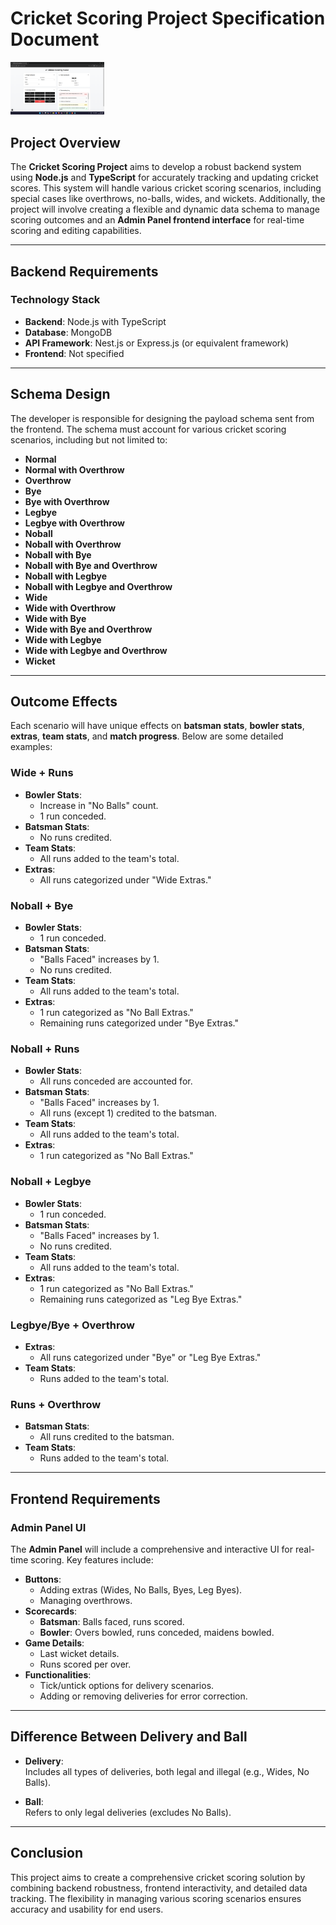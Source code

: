 # Cricket Scoring Project Specification Document

<img src="https://github.com/vishalshahh/cricstat_Lifeease_Solutions/blob/main/apps/frontend/public/images/User%20Interface.png" alt="Admin Panel" width="150"/>

## Project Overview

The **Cricket Scoring Project** aims to develop a robust backend system using **Node.js** and **TypeScript** for accurately tracking and updating cricket scores. This system will handle various cricket scoring scenarios, including special cases like overthrows, no-balls, wides, and wickets. Additionally, the project will involve creating a flexible and dynamic data schema to manage scoring outcomes and an **Admin Panel frontend interface** for real-time scoring and editing capabilities.

---

## Backend Requirements

### Technology Stack

- **Backend**: Node.js with TypeScript  
- **Database**: MongoDB  
- **API Framework**: Nest.js or Express.js (or equivalent framework)  
- **Frontend**: Not specified  

---

## Schema Design

The developer is responsible for designing the payload schema sent from the frontend. The schema must account for various cricket scoring scenarios, including but not limited to:

- **Normal**
- **Normal with Overthrow**
- **Overthrow**
- **Bye**
- **Bye with Overthrow**
- **Legbye**
- **Legbye with Overthrow**
- **Noball**
- **Noball with Overthrow**
- **Noball with Bye**
- **Noball with Bye and Overthrow**
- **Noball with Legbye**
- **Noball with Legbye and Overthrow**
- **Wide**
- **Wide with Overthrow**
- **Wide with Bye**
- **Wide with Bye and Overthrow**
- **Wide with Legbye**
- **Wide with Legbye and Overthrow**
- **Wicket**

---

## Outcome Effects

Each scenario will have unique effects on **batsman stats**, **bowler stats**, **extras**, **team stats**, and **match progress**. Below are some detailed examples:

### Wide + Runs
- **Bowler Stats**:
  - Increase in "No Balls" count.
  - 1 run conceded.  
- **Batsman Stats**:
  - No runs credited.  
- **Team Stats**:
  - All runs added to the team's total.  
- **Extras**:
  - All runs categorized under "Wide Extras."

### Noball + Bye
- **Bowler Stats**:
  - 1 run conceded.  
- **Batsman Stats**:
  - "Balls Faced" increases by 1.  
  - No runs credited.  
- **Team Stats**:
  - All runs added to the team's total.  
- **Extras**:
  - 1 run categorized as "No Ball Extras."
  - Remaining runs categorized under "Bye Extras."

### Noball + Runs
- **Bowler Stats**:
  - All runs conceded are accounted for.  
- **Batsman Stats**:
  - "Balls Faced" increases by 1.  
  - All runs (except 1) credited to the batsman.  
- **Team Stats**:
  - All runs added to the team's total.  
- **Extras**:
  - 1 run categorized as "No Ball Extras."

### Noball + Legbye
- **Bowler Stats**:
  - 1 run conceded.  
- **Batsman Stats**:
  - "Balls Faced" increases by 1.  
  - No runs credited.  
- **Team Stats**:
  - All runs added to the team's total.  
- **Extras**:
  - 1 run categorized as "No Ball Extras."
  - Remaining runs categorized as "Leg Bye Extras."

### Legbye/Bye + Overthrow
- **Extras**:
  - All runs categorized under "Bye" or "Leg Bye Extras."  
- **Team Stats**:
  - Runs added to the team's total.

### Runs + Overthrow
- **Batsman Stats**:
  - All runs credited to the batsman.  
- **Team Stats**:
  - Runs added to the team's total.

---

## Frontend Requirements

### Admin Panel UI
The **Admin Panel** will include a comprehensive and interactive UI for real-time scoring. Key features include:

- **Buttons**:
  - Adding extras (Wides, No Balls, Byes, Leg Byes).
  - Managing overthrows.  
- **Scorecards**:
  - **Batsman**: Balls faced, runs scored.
  - **Bowler**: Overs bowled, runs conceded, maidens bowled.  
- **Game Details**:
  - Last wicket details.
  - Runs scored per over.  
- **Functionalities**:
  - Tick/untick options for delivery scenarios.
  - Adding or removing deliveries for error correction.

---

## Difference Between Delivery and Ball

- **Delivery**:  
  Includes all types of deliveries, both legal and illegal (e.g., Wides, No Balls).  

- **Ball**:  
  Refers to only legal deliveries (excludes No Balls).  

---

## Conclusion

This project aims to create a comprehensive cricket scoring solution by combining backend robustness, frontend interactivity, and detailed data tracking. The flexibility in managing various scoring scenarios ensures accuracy and usability for end users.
